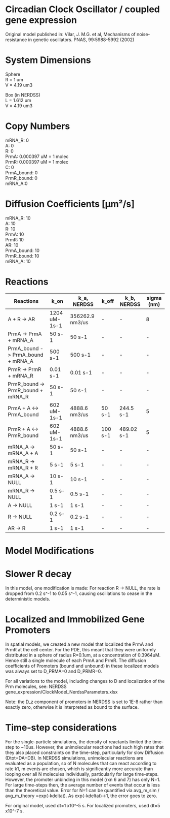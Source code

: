 # Circadian Clock Oscillator / coupled gene expression
Original model published in:
Vilar, J. M.G. et al, Mechanisms of noise-resistance in genetic oscillators. PNAS, 99:5988-5992 (2002)

# System Dimensions  
Sphere  
R = 1 um  
V = 4.19 um3  

Box (in NERDSS)  
L = 1.612 um  
V = 4.19 um3

# Copy Numbers  
mRNA_R: 0  
A: 0  
R: 0  
PrmA: 0.000397 uM = 1 molec  
PrmR: 0.000397 uM = 1 molec  
C: 0  
PrmA_bound: 0  
PrmR_bound: 0  
mRNA_A:0   

# Diffusion Coefficients [µm²/s]  
mRNA_R: 10  
A: 10  
R: 10  
PrmA: 10  
PrmR: 10  
AR: 10  
PrmA_bound: 10  
PrmR_bound: 10  
mRNA_A: 10  

# Reactions
				
| Reactions | k_on | k_a, NERDSS | k_off | k_b, NERDSS |  sigma (nm) |
| --- | --- | --- | --- | --- | --- |
| A + R -> AR  | 1204 uM-1s-1 | 356262.9 nm3/us | - |  -|  8 |
| PrmA -> PrmA + mRNA_A | 50 s-1 | 50 s-1 | - | - |  - |
| PrmA_bound -> PrmA_bound + mRNA_A | 500 s-1 | 500 s-1 | - | - | - |  
| PrmR -> PrmR + mRNA_R | 0.01 s-1 | 0.01 s-1 | - | - |  - |
| PrmR_bound -> PrmR_bound + mRNA_R | 50 s-1 | 50 s-1 | - | - | - |  
| PrmA + A <-> PrmA_bound | 602 uM-1s-1 | 4888.6 nm3/us | 50 s-1 | 244.5 s-1 |  5 |
| PrmR + A <-> PrmR_bound | 602 uM-1s-1 | 4888.6 nm3/us | 100 s-1 | 489.02 s-1 |  5 |
| mRNA_A -> mRNA_A + A | 50 s-1 | 50 s-1 | - | - |  - |
| mRNA_R -> mRNA_R + R | 5 s-1 | 5 s-1 | - | - |  - |
| mRNA_A -> NULL | 10 s-1 | 10 s-1 | - | - |  - |
| mRNA_R -> NULL | 0.5 s-1 | 0.5 s-1 | - | - |  - |
| A -> NULL | 1 s-1 | 1 s-1 | - | - |  - |
| R -> NULL | 0.2 s-1 | 0.2 s-1 | - | - |  - |
| AR -> R | 1 s-1 | 1 s-1 | - | - |  - |


# Model Modifications
# Slower R decay
In this model, one modification is made:
For reaction R -> NULL, the rate is dropped from 0.2 s^-1 to 0.05 s^-1,
causing oscillations to cease in the deterministic models.

# Localized and Immobilized Gene Promoters
In spatial models, we created a new model that localized the PrmA and PrmR at the cell center.
For the PDE, this meant that they were uniformly distributed in a sphere of radius R=0.1um, at a concentration of 0.3964uM.
Hence still a single molecule of each PrmA and PrmR. 
The diffusion coefficients of Promoters (bound and unbound) in these localized models was always set to D_PRMA=0 and D_PRMR=0.


For all variations to the model, including changes to D and localization of the Prm molecules, see:
NERDSS gene_expression/ClockModel_NerdssParameters.xlsx

Note: the D_z component of promoters in NERDSS is set to 1E-8 rather than exactly zero, otherwise it is interpreted as bound to the surface. 

# Time-step considerations
For the single-particle simulations, the density of reactants limited the time-step to ~10us. However, the unimolecular reactions had such high rates that they also placed constraints on the time-step, particularly for slow Diffusion (Dtot=DA+DB). In NERDSS simulations, unimolecular reactions are evaluated as a population, so of N molecules that can react according to rate k1, m events are chosen, which is significantly more accurate than looping over all N molecules individually, particularly for large time-steps. However, the promoter unbinding in this model (rxn 6 and 7) has only N=1. For large time-steps then, the average number of events that occur is less than the theoretical value. 
Error for N=1 can be quantified via avg_m_sim / avg_m_theory =exp(-kdeltat). As exp(-kdeltat)->1, the error goes to zero. 

For original model, used dt=1 x10^-5 s.
For localized promoters, used dt=5 x10^-7 s. 

